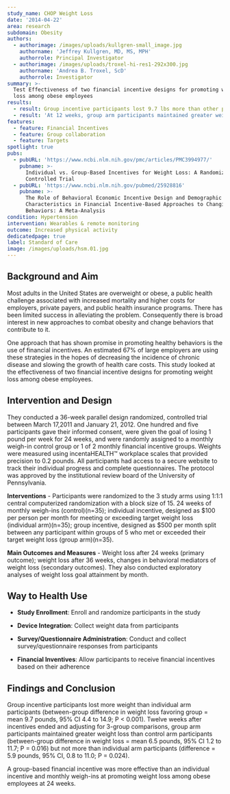 ```yaml
---
study_name: CHOP Weight Loss
date: '2014-04-22'
area: research
subdomain: Obesity
authors:
  - authorimage: /images/uploads/kullgren-small_image.jpg
    authorname: 'Jeffrey Kullgren, MD, MS, MPH'
    authorrole: Principal Investigator
  - authorimage: /images/uploads/troxel-hi-res1-292x300.jpg
    authorname: 'Andrea B. Troxel, ScD'
    authorrole: Investigator
summary: >-
  Test Effectiveness of two financial incentive designs for promoting weight
  loss among obese employees
results:
  - result: Group incentive participants lost 9.7 lbs more than other participants
  - result: 'At 12 weeks, group arm participants maintained greater weight loss'
features:
  - feature: Financial Incentives
  - feature: Group collaboration
  - feature: Targets
spotlight: true
pubs:
  - pubURL: 'https://www.ncbi.nlm.nih.gov/pmc/articles/PMC3994977/'
    pubname: >-
      Individual vs. Group-Based Incentives for Weight Loss: A Randomized,
      Controlled Trial
  - pubURL: 'https://www.ncbi.nlm.nih.gov/pubmed/25928816'
    pubname: >-
      The Role of Behavioral Economic Incentive Design and Demographic
      Characteristics in Financial Incentive-Based Approaches to Changing Health
      Behaviors: A Meta-Analysis
condition: Hypertension
intervention: Wearables & remote monitoring
outcome: Increased physical activity
dedicatedpage: true
label: Standard of Care 
image: /images/uploads/hsm.01.jpg
---
```

## Background and Aim

Most adults in the United States are overweight or obese, a public health challenge associated with increased mortality and higher costs for employers, private payers, and public health insurance programs. There has been limited success in alleviating the problem. Consequently there is broad interest in new approaches to combat obesity and change behaviors that contribute to it. 

One approach that has shown promise in promoting healthy behaviors is the use of financial incentives. An estimated 67% of large employers are using these strategies in the hopes of decreasing the incidence of chronic disease and slowing the growth of health care costs. This study looked at the effectiveness of two financial incentive designs for promoting weight loss among obese employees.


## Intervention and Design

They conducted a 36-week parallel design randomized, controlled trial between March 17,2011 and January 21, 2012. One hundred and five participants gave their informed consent, were given the goal of losing 1 pound per week for 24 weeks, and were randomly assigned to a monthly weigh-in control group or 1 of 2 monthly financial incentive groups. Weights were measured using incentaHEALTH™ workplace scales that provided precision to 0.2 pounds. All participants had access to a secure website to track their individual progress and complete questionnaires. The protocol was approved by the institutional review board of the University of Pennsylvania.

**Interventions** - Participants were randomized to the 3 study arms using 1:1:1 central computerized randomization with a block size of 15. 24 weeks of monthly weigh-ins (control)(n=35); individual incentive, designed as $100 per person per month for meeting or exceeding target weight loss (individual arm)(n=35); group incentive, designed as $500 per month split between any participant within groups of 5 who met or exceeded their target weight loss (group arm)(n=35).

**Main Outcomes and Measures** - Weight loss after 24 weeks (primary outcome); weight loss after 36 weeks, changes in behavioral mediators of weight loss (secondary outcomes). They also conducted exploratory analyses of weight loss goal attainment by month.



## Way to Health Use
- **Study Enrollment**: Enroll and randomize participants in the study

- **Device Integration**: Collect weight data from participants

- **Survey/Questionnaire Administration**: Conduct and collect survey/questionnaire responses from participants

- **Financial Inventives**: Allow participants to receive financial incentives based on their adherence

## Findings and Conclusion

Group incentive participants lost more weight than individual arm participants (between-group difference in weight loss favoring group = mean 9.7 pounds, 95% CI 4.4 to 14.9; P < 0.001). Twelve weeks after incentives ended and adjusting for 3-group comparisons, group arm participants maintained greater weight loss than control arm participants (between-group difference in weight loss = mean 6.5 pounds, 95% CI 1.2 to 11.7; P = 0.016) but not more than individual arm participants (difference = 5.9 pounds, 95% CI, 0.8 to 11.0; P = 0.024).

A group-based financial incentive was more effective than an individual incentive and monthly weigh-ins at promoting weight loss among obese employees at 24 weeks.
